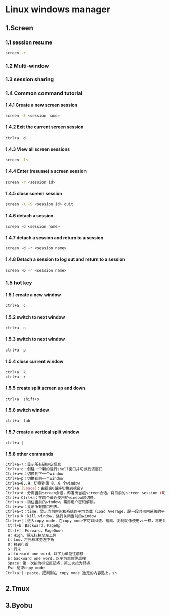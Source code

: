 # Linux windows manager

## 1.Screen

### 1.1 session resume

```bash
screen -r
```

### 1.2 Multi-window

### 1.3 session sharing

### 1.4 Common command tutorial

#### 1.4.1 Create a new screen session

```bash
screen -S <session name>
```

#### 1.4.2 Exit the current screen session

```bash
ctrl+a  d
```

#### 1.4.3 View all screen sessions

```bash
screen -ls
```

#### 1.4.4 Enter (resume) a screen session

```bash
screen -r <session id>
```

#### 1.4.5 close screen session

```bash
screen -X -S <session id> quit
```

#### 1.4.6 detach a session

```
screen -d <session name>
```

#### 1.4.7 detach a session and return to a session

```
screen -d -r <session name>
```

#### 1.4.8 Detach a session to log out and return to a session

```
screen -D -r <session name>
```

### 1.5 hot key

#### 1.5.1 create a new window

```bash
ctrl+a  c
```

#### 1.5.2 switch to next window

```bash
ctrl+a  n
```

#### 1.5.3 switch to next window

```bash
ctrl+a  p
```

#### 1.5.4 close current window

```bash
ctrl+a  k
ctrl+a  x
```

#### 1.5.5 create split screen up and down

```
ctrl+a  shift+s
```

#### 1.5.6 switch window

```
ctrl+a  tab
```

#### 1.5.7 create a vertical split window

```
ctrl+a |
```

#### 1.5.8 other commands

```bash
Ctrl+a+?：显示所有键绑定信息
Ctrl+a+c：创建一个新的运行shell窗口并切换到该窗口
Ctrl+a+n：切换到下一个window
Ctrl+a+p：切换到前一个window
Ctrl+a+0..9：切换到第 0..9 个window
Ctrl+a [Space]：由视窗0循序切换到视窗9 
Ctrl+a+d：分离当前screen会话，即退出当前screen会话。将目前的screen session (可能含有多个 windows) 丢到后台执行，并会回到还没进 screen 时的状态，此时在 screen session 里，每个 window 内运行的 process (无论是前台/后台)都在继续执行，即使 logout 也不影响。Ctrl+a+z -> 把当前session放到后台执行，用 shell 的 fg 命令则可回去。
Ctrl+a Ctrl+a：在两个最近使用的window间切换。
Ctrl+a+x：锁住当前的window，需用用户密码解锁。
Ctrl+a+w：显示所有窗口列表。
Ctrl+a+t：time，显示当前时间和系统的平均负载（Load Average，是一段时间内系统的平均负载，这个一段时间一般取1分钟、5分钟、15分钟）。
Ctrl+a+k：kill window，强行关闭当前的window
Ctrl+a+[：进入copy mode，在copy mode下可以回滚、搜索、复制就像使用vi一样，常用快捷键有： 
 Ctrl+b：Backward，PageUp
 Ctrl+f：Forward，PageDown 
 H：High，将光标移至左上角
 L：Low，将光标移至左下角
 0：移到行首
 $：行末
 w：forward one word，以字为单位往前移
 b：backward one word，以字为单位往后移
 Space：第一次按为标记区起点，第二次按为终点
 Esc 结束copy mode
Ctrl+a+]：paste，把刚刚在 copy mode 选定的内容贴上。sh
```





## 2.Tmux

## 3.Byobu
